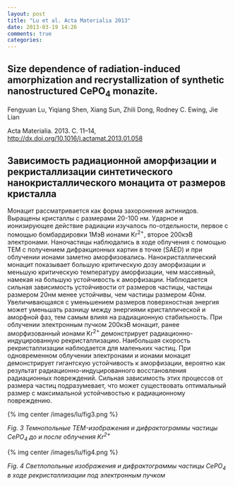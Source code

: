 ```yaml
---
layout: post
title: "Lu et al. Acta Materialia 2013"
date: 2013-03-19 14:26
comments: true
categories: 
---
```

## Size dependence of radiation-induced amorphization and recrystallization of synthetic nanostructured CePO<sub>4</sub> monazite. 

Fengyuan Lu, Yiqiang Shen, Xiang Sun, Zhili Dong, Rodney C. Ewing, Jie Lian

Acta Materialia. 2013. С. 11–14, <http://dx.doi.org/10.1016/j.actamat.2013.01.058>

## Зависимость радиационной аморфизации и рекристаллизации синтетического нанокристаллического монацита от размеров кристалла

Монацит рассматривается как форма захоронения актинидов. Выращены кристаллы с размерами 20-100 нм. Ударное и ионизирующее действие радиации изучалось по-отдельности, первое с помощью бомбардировки 1МэВ ионами Kr<sup>2+</sup>, второе 200кэВ электронами. Наночастицы наблюдались в ходе облучения с помощью TEM с получением дифракционных картин в точке (SAED) и при облучении ионами заметно аморфизовались. Нанокристаллический монацит показывает большую критическую дозу аморфизации и меньшую критическую температуру аморфизации, чем массивный, намекая на большую устойчивость к аморфизации. Наблюдается сильная зависимость устойчивости от размеров частицы, частицы размером 20нм менее устойчивы, чем частицы размером 40нм. Увеличивающаяся с уменьшением размеров поверхностная энергия может уменьшать разницу между энергиями кристаллической и аморфной фаз, тем самым влияя на радиационную стабильность. При облучении электронным пучком 200кэВ монацит, ранее аморфизованный ионами Kr<sup>2+</sup> демонстрирует радиационно-индуцированную рекристаллизацию. Наибольшая скорость рекристаллизации наблюдается для маленьких частиц. При одновременном облучении электронами и ионами монацит демонстрирует гигантскую устойчивость к аморфизации, вероятно как результат радиационно-индуцированного восстановления радиационных повреждений. Сильная зависимость этих процессов от размера частиц подразумевает, что может существовать оптимальный размер с максимальной устойчивостью к радиационному повреждению.

{% img center /images/lu/fig3.png %}

_Fig. 3 Темнопольные TEM-изображения и дифрактограммы частицы CePO<sub>4</sub> до и после облучения Kr<sup>2+</sup>_

{% img center /images/lu/fig4.png %}

_Fig. 4 Светлопольные изображения и дифрактограммы частицы CePO<sub>4</sub> в ходе рекристаллизации под электронным пучком_

